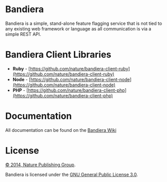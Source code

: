# Bandiera

Bandiera is a simple, stand-alone feature flagging service that is not tied to
any existing web framework or language as all communication is via a simple
REST API.

# Bandiera Client Libraries

* **Ruby** - [https://github.com/nature/bandiera-client-ruby](https://github.com/nature/bandiera-client-ruby)
* **Node** - [https://github.com/nature/bandiera-client-node](https://github.com/nature/bandiera-client-node)
* **PHP** - [https://github.com/nature/bandiera-client-php](https://github.com/nature/bandiera-client-php)

# Documentation

All documentation can be found on the [Bandiera
Wiki](https://github.com/nature/bandiera/wiki)

# License

[&copy; 2014, Nature Publishing Group](LICENSE.txt).

Bandiera is licensed under the [GNU General Public License 3.0][gpl].

[gpl]: http://www.gnu.org/licenses/gpl-3.0.html

